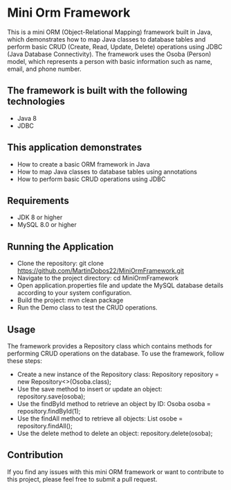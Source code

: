# Mini Orm Framework

This is a mini ORM (Object-Relational Mapping) framework built in Java, which demonstrates how to map Java classes to database tables and perform basic CRUD (Create, Read, Update, Delete) operations using JDBC (Java Database Connectivity). The framework uses the Osoba (Person) model, which represents a person with basic information such as name, email, and phone number.

## The framework is built with the following technologies

* Java 8<br/>
* JDBC<br/>

## This application demonstrates<br/>

* How to create a basic ORM framework in Java<br/>
* How to map Java classes to database tables using annotations<br/>
* How to perform basic CRUD operations using JDBC<br/>

## Requirements<br/>
* JDK 8 or higher<br/>
* MySQL 8.0 or higher<br/>

## Running the Application<br/>
* Clone the repository: git clone https://github.com/MartinDobos22/MiniOrmFramework.git<br/>
* Navigate to the project directory: cd MiniOrmFramework<br/>
* Open application.properties file and update the MySQL database details according to your system configuration.<br/>
* Build the project: mvn clean package<br/>
* Run the Demo class to test the CRUD operations.<br/>
  
## Usage<br/>
The framework provides a Repository class which contains methods for performing CRUD operations on the database. To use the framework, follow these steps:

* Create a new instance of the Repository class: Repository<Osoba> repository = new Repository<>(Osoba.class);<br/>
* Use the save method to insert or update an object: repository.save(osoba);<br/>
* Use the findById method to retrieve an object by ID: Osoba osoba = repository.findById(1);<br/>
* Use the findAll method to retrieve all objects: List<Osoba> osobe = repository.findAll();<br/>
* Use the delete method to delete an object: repository.delete(osoba);<br/>
  
## Contribution
If you find any issues with this mini ORM framework or want to contribute to this project, please feel free to submit a pull request.



